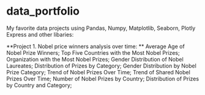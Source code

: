 # data_portfolio
My favorite data projects using Pandas, Numpy, Matplotlib, Seaborn, Plotly Express and other libaries: 

**Project 1. Nobel price winners analysis over time:
**  Average Age of Nobel Prize Winners;
  Top Five Countries with the Most Nobel Prizes;
  Organization with the Most Nobel Prizes;
  Gender Distribution of Nobel Laureates;
  Distribution of Prizes by Category;
  Gender Distribution by Nobel Prize Category;
  Trend of Nobel Prizes Over Time;
  Trend of Shared Nobel Prizes Over Time;
  Number of Nobel Prizes by Country;
  Distribution of Prizes by Country and Category;
